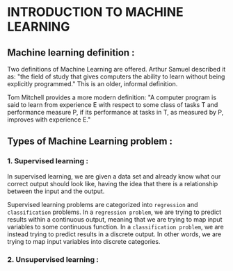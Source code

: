 # INTRODUCTION TO MACHINE LEARNING

## Machine learning definition :  

Two definitions of Machine Learning are offered. Arthur Samuel described it as: "the field of study that gives computers the ability to learn without being explicitly programmed." This is an older, informal definition.

Tom Mitchell provides a more modern definition: "A computer program is said to learn from experience E with respect to some class of tasks T and performance measure P, if its performance at tasks in T, as measured by P, improves with experience E."


## Types of Machine Learning problem :  

### 1. Supervised learning :  

In supervised learning, we are given a data set and already know what our correct output should look like, having the idea that there is a relationship between the input and the output.  

Supervised learning problems are categorized into `regression` and `classification` problems. In a `regression problem`, we are trying to predict results within a continuous output, meaning that we are trying to map input variables to some continuous function. In a `classification problem`, we are instead trying to predict results in a discrete output. In other words, we are trying to map input variables into discrete categories.  

### 2. Unsupervised learning :
